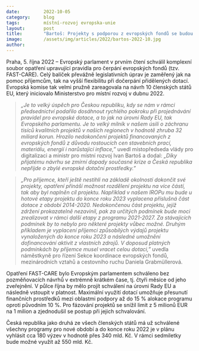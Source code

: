 ```yaml
---
date:         2022-10-05
category:     blog
tags:         místní-rozvoj evropska-unie
layout:       post
title:        "Bartoš: Projekty s podporou z evropských fondů se budou moct dokončit. Umožní také zmírnit dopady současné krize"
image:        /assets/img/articles/2022/bartos-2022-10.jpg
author:       
---
```

Praha, 5. října 2022 – Evropský parlament v prvním čtení schválil komplexní soubor opatření upravující pravidla pro čerpání evropských fondů (tzv. FAST-CARE). Celý balíček převážně legislativních úprav je zaměřený jak na pomoc příjemcům, tak na vyšší flexibilitu při dočerpání přidělených dotací. Evropská komise tak velmi pružně zareagovala na návrh 10 členských států EU, který iniciovalo Ministerstvo pro místní rozvoj v dubnu 2022.

> *„Je to velký úspěch pro Českou republiku, kdy se nám v rámci předsednictví podařilo dosáhnout rychlého pokroku při projednávání pravidel pro evropské dotace, a to jak na úrovni Rady EU, tak Evropského parlamentu. Je to velký milník v našem úsilí o záchranu tisíců kvalitních projektů v našich regionech v hodnotě zhruba 32 miliard korun. Hrozilo nedokončení projektů financovaných z evropských fondů z důvodu rostoucích cen stavebních prací, materiálu, energií i narůstající inflace,”* uvedl místopředseda vlády pro digitalizaci a ministr pro místní rozvoj Ivan Bartoš a dodal: *„Díky přijatému návrhu se zmírní dopady současné krize a Česká republika nepřijde o zbylé evropské dotační prostředky.”*

> *„Pro příjemce, kteří ještě nestihli na základě okolností dokončit své projekty, opatření přináší možnost rozdělení projektu na více částí, tak aby byl naplněn cíl projektu. Například v našem IROPu mu bude u hotové etapy projektu do konce roku 2023 vyplacena příslušná část dotace z období 2014-2020. Nedokončenou část projektu, jejíž zdržení prokazatelně nezavinil, pak za určitých podmínek bude moci zrealizovat v rámci další etapy z programu 2021-2027. Za stávajících podmínek by to nebylo pro některé projekty vůbec možné. Druhým příkladem je vyplacení příjemci způsobilých výdajů projektu vynaložených do konce roku 2023 a následné umožnění dofinancování aktivit z vlastních zdrojů. V doposud platných podmínkách by příjemce musel vracet celou dotaci,”* uvedla náměstkyně pro řízení Sekce koordinace evropských fondů, mezinárodních vztahů a cestovního ruchu Daniela Grabmüllerová.

Opatření FAST-CARE bylo Evropským parlamentem schváleno bez pozměňovacích návrhů v extrémně krátkém čase, tj. čtyři měsíce od jeho zveřejnění. V půlce října by mělo projít schválení na úrovni Rady EU a následně vstoupit v platnost. Maximální využití dotací umožňuje přesunutí finančních prostředků mezi oblastmi podpory až do 15 % alokace programu oproti původním 10 %.  Pro fázování projektů se snížil limit z 5 milionů EUR na 1 milion a zjednodušil se postup při jejich schvalování.

Česká republika jako druhá ze všech členských států má už schválené všechny programy pro nové období a do konce roku 2022 je v plánu vyhlásit cca 180 výzev v hodnotě přes 340 mld. Kč. V rámci sedmiletky bude možné využít až 550 mld. Kč.
